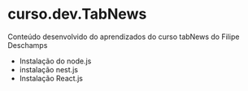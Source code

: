 # curso.dev.TabNews
Conteúdo desenvolvido do aprendizados do curso tabNews do Filipe Deschamps 

- Instalação do node.js
- instalação nest.js 
- Instalação React.js
